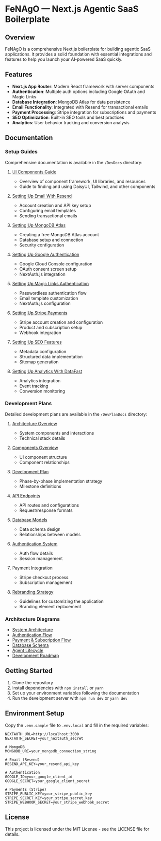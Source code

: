 # FeNAgO — Next.js Agentic SaaS Boilerplate

## Overview

FeNAgO is a comprehensive Next.js boilerplate for building agentic SaaS applications. It provides a solid foundation with essential integrations and features to help you launch your AI-powered SaaS quickly.

## Features

- **Next.js App Router**: Modern React framework with server components
- **Authentication**: Multiple auth options including Google OAuth and Magic Links
- **Database Integration**: MongoDB Atlas for data persistence
- **Email Functionality**: Integrated with Resend for transactional emails
- **Payment Processing**: Stripe integration for subscriptions and payments
- **SEO Optimization**: Built-in SEO tools and best practices
- **Analytics**: User behavior tracking and conversion analysis

## Documentation

### Setup Guides

Comprehensive documentation is available in the `/DevDocs` directory:

1. [UI Components Guide](./DevDocs/0_UI_Components_Guide.md)
   - Overview of component framework, UI libraries, and resources
   - Guide to finding and using DaisyUI, Tailwind, and other components

2. [Setting Up Email With Resend](./DevDocs/1_Setting_Up_Email_With_Resend.md)
   - Account creation and API key setup
   - Configuring email templates
   - Sending transactional emails

3. [Setting Up MongoDB Atlas](./DevDocs/2_Setting_Up_MongoDB_Atlas.md)
   - Creating a free MongoDB Atlas account
   - Database setup and connection
   - Security configuration

4. [Setting Up Google Authentication](./DevDocs/3_Setting_Up_Google_Authentication.md)
   - Google Cloud Console configuration
   - OAuth consent screen setup
   - NextAuth.js integration

5. [Setting Up Magic Links Authentication](./DevDocs/4_Setting_Up_Magic_Links_Authentication.md)
   - Passwordless authentication flow
   - Email template customization
   - NextAuth.js configuration

6. [Setting Up Stripe Payments](./DevDocs/5_Setting_Up_Stripe_Payments.md)
   - Stripe account creation and configuration
   - Product and subscription setup
   - Webhook integration

7. [Setting Up SEO Features](./DevDocs/6_Setting_Up_SEO_Features.md)
   - Metadata configuration
   - Structured data implementation
   - Sitemap generation

8. [Setting Up Analytics With DataFast](./DevDocs/7_Setting_Up_Analytics_With_DataFast.md)
   - Analytics integration
   - Event tracking
   - Conversion monitoring

### Development Plans

Detailed development plans are available in the `/DevPlanDocs` directory:

1. [Architecture Overview](./DevPlanDocs/1-Architecture-Overview.md)
   - System components and interactions
   - Technical stack details

2. [Components Overview](./DevPlanDocs/2-Components-Overview.md)
   - UI component structure
   - Component relationships

3. [Development Plan](./DevPlanDocs/3-Development-Plan.md)
   - Phase-by-phase implementation strategy
   - Milestone definitions

4. [API Endpoints](./DevPlanDocs/4-API-Endpoints.md)
   - API routes and configurations
   - Request/response formats

5. [Database Models](./DevPlanDocs/5-Database-Models.md)
   - Data schema design
   - Relationships between models

6. [Authentication System](./DevPlanDocs/6-Authentication-System.md)
   - Auth flow details
   - Session management

7. [Payment Integration](./DevPlanDocs/7-Payment-Integration.md)
   - Stripe checkout process
   - Subscription management

8. [Rebranding Strategy](./DevPlanDocs/8-Rebranding-Strategy.md)
   - Guidelines for customizing the application
   - Branding element replacement

### Architecture Diagrams

- [System Architecture](./DevPlanDocs/mermaid-system-architecture.md)
- [Authentication Flow](./DevPlanDocs/mermaid-authentication-flow.md)
- [Payment & Subscription Flow](./DevPlanDocs/mermaid-payment-subscription-flow.md)
- [Database Schema](./DevPlanDocs/mermaid-database-schema.md)
- [Agent Lifecycle](./DevPlanDocs/mermaid-agent-lifecycle.md)
- [Development Roadmap](./DevPlanDocs/mermaid-development-roadmap.md)

## Getting Started

1. Clone the repository
2. Install dependencies with `npm install` or `yarn`
3. Set up your environment variables following the documentation
4. Run the development server with `npm run dev` or `yarn dev`

## Environment Setup

Copy the `.env.sample` file to `.env.local` and fill in the required variables:

```
NEXTAUTH_URL=http://localhost:3000
NEXTAUTH_SECRET=your_nextauth_secret

# MongoDB
MONGODB_URI=your_mongodb_connection_string

# Email (Resend)
RESEND_API_KEY=your_resend_api_key

# Authentication
GOOGLE_ID=your_google_client_id
GOOGLE_SECRET=your_google_client_secret

# Payments (Stripe)
STRIPE_PUBLIC_KEY=your_stripe_public_key
STRIPE_SECRET_KEY=your_stripe_secret_key
STRIPE_WEBHOOK_SECRET=your_stripe_webhook_secret
```

## License

This project is licensed under the MIT License - see the LICENSE file for details.